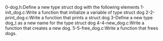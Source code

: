 0-dog.h:Define a new type struct dog with the following elements
1-init_dog.c:Write a function that initialize a variable of type struct dog
2-2-print_dog.c:Write a function that prints a struct dog
3-Define a new type dog_t as a new name for the type struct dog
4-4-new_dog.c:Write a function that creates a new dog.
5-5-free_dog.c:Write a function that frees dogs.
